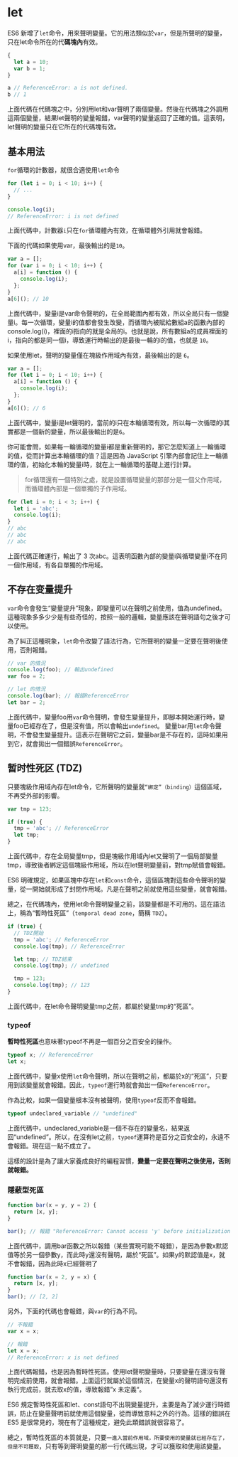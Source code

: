 # let

ES6 新增了`let`命令，用來聲明變量。它的用法類似於`var`，但是所聲明的變量，只在let命令所在的代**碼塊內**有效。

```js
{
  let a = 10;
  var b = 1;
}

a // ReferenceError: a is not defined.
b // 1
```

上面代碼在代碼塊之中，分別用let和var聲明了兩個變量。然後在代碼塊之外調用這兩個變量，結果let聲明的變量報錯，var聲明的變量返回了正確的值。這表明，let聲明的變量只在它所在的代碼塊有效。

## 基本用法

`for`循環的計數器，就很合適使用`let`命令

```js
for (let i = 0; i < 10; i++) {
  // ...
}

console.log(i);
// ReferenceError: i is not defined
```
上面代碼中，計數器`i`只在`for`循環體內有效，在循環體外引用就會報錯。

下面的代碼如果使用var，最後輸出的是`10`。

```js
var a = [];
for (var i = 0; i < 10; i++) {
  a[i] = function () {
    console.log(i);
  };
}
a[6](); // 10
```

上面代碼中，變量i是var命令聲明的，在全局範圍內都有效，所以全局只有一個變量i。每一次循環，變量i的值都會發生改變，而循環內被賦給數組a的函數內部的console.log(i)，裡面的i指向的就是全局的i。也就是說，所有數組a的成員裡面的i，指向的都是同一個i，導致運行時輸出的是最後一輪的i的值，也就是 `10`。

如果使用let，聲明的變量僅在塊級作用域內有效，最後輸出的是 `6`。

```js
var a = [];
for (let i = 0; i < 10; i++) {
  a[i] = function () {
    console.log(i);
  };
}
a[6](); // 6
```

上面代碼中，變量i是let聲明的，當前的i只在本輪循環有效，所以每一次循環的i其實都是一個新的變量，所以最後輸出的是`6`。

你可能會問，如果每一輪循環的變量i都是重新聲明的，那它怎麼知道上一輪循環的值，從而計算出本輪循環的值？這是因為 JavaScript 引擎內部會記住上一輪循環的值，初始化本輪的變量i時，就在上一輪循環的基礎上進行計算。

> for循環還有一個特別之處，就是設置循環變量的那部分是一個父作用域，而循環體內部是一個單獨的子作用域。

```js
for (let i = 0; i < 3; i++) {
  let i = 'abc';
  console.log(i);
}
// abc
// abc
// abc
```

上面代碼正確運行，輸出了 3 次abc。這表明函數內部的變量i與循環變量i不在同一個作用域，有各自單獨的作用域。

## 不存在变量提升

`var`命令會發生“變量提升”現象，即變量可以在聲明之前使用，值為undefined。這種現象多多少少是有些奇怪的，按照一般的邏輯，變量應該在聲明語句之後才可以使用。

為了糾正這種現象，`let`命令改變了語法行為，它所聲明的變量一定要在聲明後使用，否則報錯。

```js
// var 的情況
console.log(foo); // 輸出undefined
var foo = 2;

// let 的情況
console.log(bar); // 報錯ReferenceError
let bar = 2;
```

上面代碼中，變量foo用`var`命令聲明，會發生變量提升，即腳本開始運行時，變量foo已經存在了，但是沒有值，所以會輸出`undefined`。
變量bar用`let`命令聲明，不會發生變量提升。這表示在聲明它之前，變量bar是不存在的，這時如果用到它，就會拋出一個錯誤`ReferenceError`。

## 暂时性死区 (TDZ)

只要塊級作用域內存在let命令，它所聲明的變量就`“綁定”（binding）`這個區域，不再受外部的影響。

```js
var tmp = 123;

if (true) {
  tmp = 'abc'; // ReferenceError
  let tmp;
}
```

上面代碼中，存在全局變量tmp，但是塊級作用域內let又聲明了一個局部變量tmp，導致後者綁定這個塊級作用域，所以在let聲明變量前，對tmp賦值會報錯。

ES6 明確規定，如果區塊中存在`let`和`const`命令，這個區塊對這些命令聲明的變量，從一開始就形成了封閉作用域。凡是在聲明之前就使用這些變量，就會報錯。

總之，在代碼塊內，使用let命令聲明變量之前，該變量都是不可用的。這在語法上，稱為“暫時性死區”（`temporal dead zone`，簡稱 `TDZ`）。

```js
if (true) {
  // TDZ開始
  tmp = 'abc'; // ReferenceError
  console.log(tmp); // ReferenceError

  let tmp; // TDZ結束
  console.log(tmp); // undefined

  tmp = 123;
  console.log(tmp); // 123
}
```

上面代碼中，在let命令聲明變量tmp之前，都屬於變量tmp的“死區”。

### typeof

**暫時性死區**也意味著typeof不再是一個百分之百安全的操作。

```js
typeof x; // ReferenceError
let x;
```

上面代碼中，變量x使用`let`命令聲明，所以在聲明之前，都屬於x的“死區”，只要用到該變量就會報錯。因此，`typeof`運行時就會拋出一個`ReferenceError`。

作為比較，如果一個變量根本沒有被聲明，使用`typeof`反而不會報錯。

```js
typeof undeclared_variable // "undefined"
```

上面代碼中，undeclared_variable是一個不存在的變量名，結果返回“undefined”。所以，在沒有let之前，`typeof`運算符是百分之百安全的，永遠不會報錯。現在這一點不成立了。

這樣的設計是為了讓大家養成良好的編程習慣，**變量一定要在聲明之後使用，否則就報錯。**

### 隱蔽型死區

```js
function bar(x = y, y = 2) {
  return [x, y];
}

bar(); // 報錯 "ReferenceError: Cannot access 'y' before initialization
```

上面代碼中，調用bar函數之所以報錯（某些實現可能不報錯），是因為參數x默認值等於另一個參數y，而此時y還沒有聲明，屬於“死區”。如果y的默認值是x，就不會報錯，因為此時x已經聲明了

```js
function bar(x = 2, y = x) {
  return [x, y];
}
bar(); // [2, 2]
```

另外，下面的代碼也會報錯，與`var`的行為不同。

```js
// 不報錯
var x = x;

// 報錯
let x = x;
// ReferenceError: x is not defined
```

上面代碼報錯，也是因為暫時性死區。使用let聲明變量時，只要變量在還沒有聲明完成前使用，就會報錯。上面這行就屬於這個情況，在變量x的聲明語句還沒有執行完成前，就去取x的值，導致報錯”x 未定義“。

ES6 規定暫時性死區和let、const語句不出現變量提升，主要是為了減少運行時錯誤，防止在變量聲明前就使用這個變量，從而導致意料之外的行為。這樣的錯誤在 ES5 是很常見的，現在有了這種規定，避免此類錯誤就很容易了。

總之，暫時性死區的本質就是，只要`一進入當前作用域，所要使用的變量就已經存在了，但是不可獲取`，只有等到聲明變量的那一行代碼出現，才可以獲取和使用該變量。
